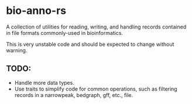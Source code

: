# bio-anno-rs

A collection of utilities for reading, writing, and handling records
contained in file formats commonly-used in bioinformatics.

This is very unstable code and should be expected to change
without warning.

## TODO:

* Handle more data types.
* Use traits to simplify code for common operations, such as filtering records in a narrowpeak, bedgraph, gff, etc., file.
